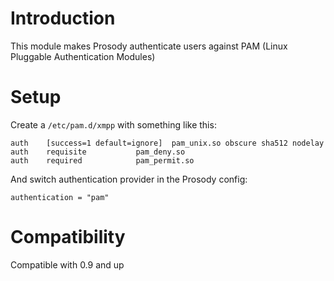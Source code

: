 # Introduction #

This module makes Prosody authenticate users against PAM (Linux Pluggable Authentication Modules)

# Setup #

Create a `/etc/pam.d/xmpp` with something like this:

```
auth	[success=1 default=ignore]	pam_unix.so obscure sha512 nodelay
auth	requisite			pam_deny.so
auth	required			pam_permit.so
```

And switch authentication provider in the Prosody config:

```
authentication = "pam"
```

# Compatibility #

Compatible with 0.9 and up